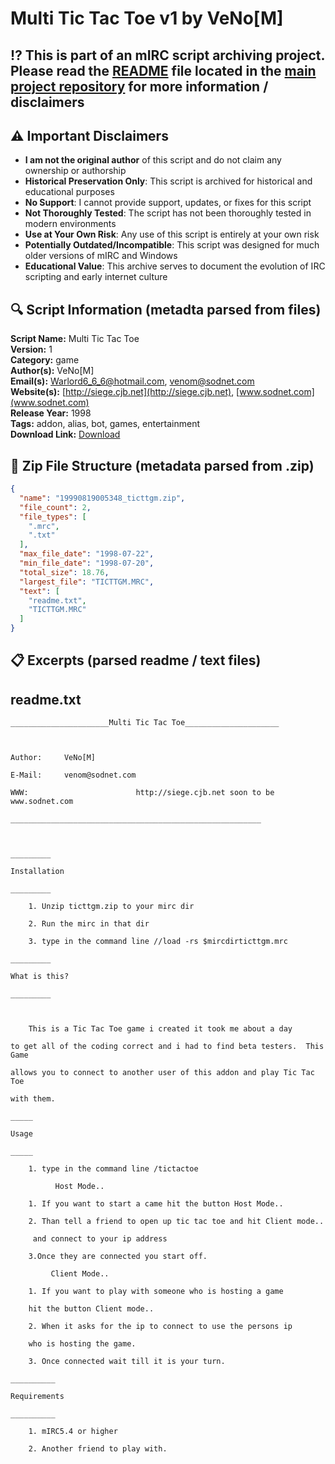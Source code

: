 # Multi Tic Tac Toe v1 by VeNo[M]

## ⁉️ This is part of an mIRC script archiving project. Please read the [README](https://github.com/sorzkode/mirc_scripts_archive/blob/main/README.md) file located in the [main project repository](https://github.com/sorzkode/mirc_scripts_archive) for more information / disclaimers  

## ⚠️ Important Disclaimers

- **I am not the original author** of this script and do not claim any ownership or authorship
- **Historical Preservation Only**: This script is archived for historical and educational purposes
- **No Support**: I cannot provide support, updates, or fixes for this script
- **Not Thoroughly Tested**: The script has not been thoroughly tested in modern environments
- **Use at Your Own Risk**: Any use of this script is entirely at your own risk
- **Potentially Outdated/Incompatible**: This script was designed for much older versions of mIRC and Windows
- **Educational Value**: This archive serves to document the evolution of IRC scripting and early internet culture

## 🔍 Script Information (metadta parsed from files)

**Script Name:** Multi Tic Tac Toe  
**Version:** 1  
**Category:** game  
**Author(s):** VeNo[M]  
**Email(s):** <Warlord6_6_6@hotmail.com>, <venom@sodnet.com>  
**Website(s):** [http://siege.cjb.net](http://siege.cjb.net), [www.sodnet.com](www.sodnet.com)  
**Release Year:** 1998  
**Tags:** addon, alias, bot, games, entertainment  
**Download Link:** [Download](https://github.com/sorzkode/mirc_scripts_archive/raw/main/hawkee.com/19990819005348_ticttgm/19990819005348_ticttgm.zip)  

## 📂 Zip File Structure (metadata parsed from .zip)

```json
{
  "name": "19990819005348_ticttgm.zip",
  "file_count": 2,
  "file_types": [
    ".mrc",
    ".txt"
  ],
  "max_file_date": "1998-07-22",
  "min_file_date": "1998-07-20",
  "total_size": 18.76,
  "largest_file": "TICTTGM.MRC",
  "text": [
    "readme.txt",
    "TICTTGM.MRC"
  ]
}
```

## 📋 Excerpts (parsed readme / text files)

## readme.txt

```text
______________________Multi Tic Tac Toe_____________________

Author:		VeNo[M]
E-Mail:		venom@sodnet.com
WWW:                        http://siege.cjb.net soon to be www.sodnet.com
________________________________________________________

_________
Installation
_________
	1. Unzip ticttgm.zip to your mirc dir
	2. Run the mirc in that dir
	3. type in the command line //load -rs $mircdirticttgm.mrc
_________
What is this?
_________

	This is a Tic Tac Toe game i created it took me about a day
to get all of the coding correct and i had to find beta testers.  This Game
allows you to connect to another user of this addon and play Tic Tac Toe
with them.
_____
Usage
_____
	1. type in the command line /tictactoe 
          Host Mode..
	1. If you want to start a came hit the button Host Mode..
	2. Than tell a friend to open up tic tac toe and hit Client mode..
	 and connect to your ip address
	3.Once they are connected you start off.
         Client Mode..
	1. If you want to play with someone who is hosting a game
	hit the button Client mode..
	2. When it asks for the ip to connect to use the persons ip 
	who is hosting the game.
	3. Once connected wait till it is your turn.
__________
Requirements
__________
	1. mIRC5.4 or higher
	2. Another friend to play with.
```
